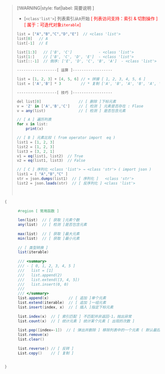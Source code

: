 <br/>

>[!WARNING|style: flat|label: 简要说明 ]
>
>- [`<class'list'>`] 列表索引从`0`开始 <span style='color:RED'>[ 列表访问支持：索引 & 切割操作 ] [ 属于：可迭代对象`iterable`]</span> 
>
>```csharp
>list = ["A","B","C","D","E"]  // <class 'list'>
>list[0]   // A
>list[-1]  // E
>
>list[1:3]   // ['B', 'C']            - <class 'list'>
>list[1:]    // ['B', 'C', 'D', 'E']  - <class 'list'>
>list[::-1]  // 倒序: ['E', 'D', 'C', 'B', 'A']  - <class 'list'>
>
>------------------[ 运算 ]------------------
>
>list = [1, 2, 3] + [4, 5, 6] // + 拼接 [ 1, 2, 3, 4, 5, 6 ]
>list = ['A','B'] * 3         // * 复制 ['A', 'B', 'A', 'B', 'A', 'B', 'A', 'B']
>
>------------------[ 技巧 ]------------------
>
>del list[0]                 // [ 删除 ]下标元素
>v = 'Z' in ['A','B','C']    // [ 检测 ] 元素是否存在 : Flase
>v = any(list)               // [ 检测 ] 是否包含元素
>
>// [ A ] 遍历列表 
>for x in list:
>     print(x)
>
>// [ B ] 元素比较 ( from operator import  eq )
>list1 = [1, 2, 3]
>list2 = [1, 2, 3]
>list3 = [3, 2, 1]
>v1 = eq(list1, list2)  // True
>v2 = eq(list1, list3)  // False
>
>// [ C ] 序列化 <class 'list'> → <class 'str'> ( import json )
>list1 = [ "A","B","C" ]
>str = json.dumps(list1)  // [ 序列化 ]   <class 'str'>
>list2 = json.loads(str)  // [ 反序列化 ] <class 'list'>
>
>
>```
>
><br/>



```csharp
{
    
      #region [ 常用函数 ] 
          
      len(list)  // [ 获取 ]元素个数
      any(list)  // [ 检测 ]是否包含元素
      
      max(list)  // [ 获取 ]最大元素
      min(list)  // [ 获取 ]最小元素
      
      // [ 类型转换 ]
      list(iterable) 
          
      /// <summary>
      /// - [ 0, 1, 2, 3, 4, 5 ]
      ///   list = [1]
      ///   list.append(2)
      ///   list.extend([3, 4, 5])
      ///   list.insert(0, 0)
      /// 
      /// </summary>
      list.append(x)         // [ 追加 ]单个元素
      list.extend(iterable)  // [ 追加 ]一组元素
      list.insert(index, x)  // [ 插入 ]指定下标元素
          
      list.index(x)  // [ 索引匹配 ] 不匹配并非返回-1，抛出异常
      list.count(x)  // [ 统计元素 ] 统计某个元素 [ 出现的次数 ]
          
      list.pop([index=-1])  // [ 弹出并删除 ] 移除列表中的一个元素 ( 默认最后一个元素 - 并且返回该元素的值 )
      list.remove(x)
      list.clear()
         
      list.reverse() // [ 反转 ] 	 
      List.copy()    // [ 复制 ] 
          
          
}


```



